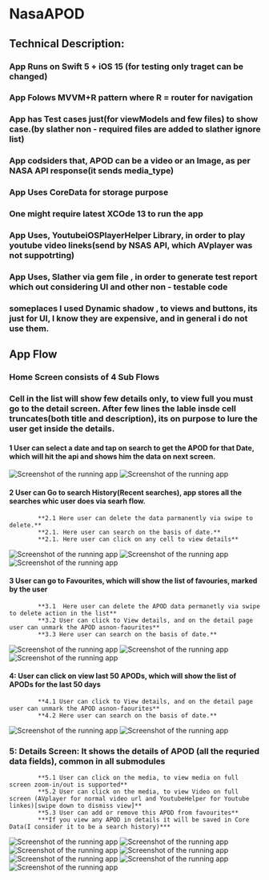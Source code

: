 # NasaAPOD

## Technical Description:

### App Runs on Swift 5 + iOS 15 (for testing only traget can be changed) 
### App Folows MVVM+R pattern where R = router for navigation
### App has Test cases just(for viewModels and few files) to show case.(by slather non - required files are added to slather ignore list)
### App codsiders that, APOD can be a video or an Image, as per NASA API response(it sends media_type)
### App Uses CoreData for storage purpose
### One might require latest XCOde 13 to run the app
### App Uses, **YoutubeiOSPlayerHelper** Library, in order to play youtube video lineks(send by NSAS API, which AVplayer was not suppotrting)
### App Uses, **Slather via gem file** , in order to generate test report which out considering UI and other non - testable code
### someplaces I used Dynamic shadow , to views and buttons, its just for UI, I know they are expensive, and in general i do not use them.

## App Flow
### Home Screen consists of 4 Sub Flows
### Cell in the list will show few details only, to view full you must go to the detail screen. After few lines the lable insde cell truncates(both title and description), its on purpose to lure the user get inside the details.
#### 1 User can select a date and tap on search to get the APOD for that Date, which will hit the api and shows him the data on next screen.
![Screenshot of the running app](home.png)
![Screenshot of the running app](homeDate.png)

#### 2 User can Go to search History(Recent searches), app stores all the searches whic user does via searh flow. 
            **2.1 Here user can delete the data parmanently via swipe to delete.**
            **2.1. Here user can search on the basis of date.**
            **2.1. Here user can click on any cell to view details**
![Screenshot of the running app](recentSearches.png)
![Screenshot of the running app](historyEmpty.png)
![Screenshot of the running app](search.png)

#### 3 User can go to Favourites, which will show the list of favouries, marked by the user
            **3.1  Here user can delete the APOD data permanetly via swipe to delete action in the list**
            **3.2 User can click to View details, and on the detail page user can unmark the APOD asnon-faourites**
            **3.3 Here user can search on the basis of date.**
![Screenshot of the running app](Favourites.png)
![Screenshot of the running app](favouritesEmpty.png)
![Screenshot of the running app](Swipe.png)

#### 4: User can click on view last 50 APODs, which will show the list of APODs for the last 50 days
            **4.1 User can click to View details, and on the detail page user can unmark the APOD asnon-faourites**
            **4.2 Here user can search on the basis of date.**
![Screenshot of the running app](last50.png)
![Screenshot of the running app](last50Search.png)

### 5: Details Screen: It shows the details of APOD (all the requried data fields), common in all submodules
            **5.1 User can click on the media, to view media on full screen zoom-in/out is supported** 
            **5.2 User can click on the media, to view Video on full screen (AVplayer for normal video url and YoutubeHelper for Youtube linkes)[swipe down to dismiss view]** 
            **5.3 User can add or remove this APOD from favourites**
            ***If you view any APOD in details it will be saved in Core Data(I consider it to be a search history)***
![Screenshot of the running app](detailsImage.png)
![Screenshot of the running app](detailsViewVideo.png)
![Screenshot of the running app](AddedToFavourites.png)
![Screenshot of the running app](videoPlaceholder.png)
![Screenshot of the running app](ImagePreview.png)
![Screenshot of the running app](DetailsWithPlaceholder.png)
![Screenshot of the running app](detailsViewRemoveFavs.png)
